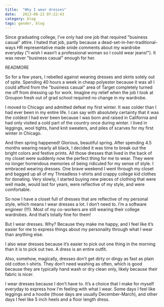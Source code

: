 ```yaml
---
title:  "Why I wear dresses"
date:   2013-08-22 07:22:43
category: blog
tags: gender, blog
---
```


Since graduating college, I’ve only had one job that required "business casual" attire. I hated that job, partly because a dead-set-in-her-traditional-ways HR representative made snide comments about my wardrobe everyday ("I wish I wasn’t a professional woman so I could wear jeans!"). It was never "business casual" enough for her.

READMORE

So for a few years, I rebelled against wearing dresses and skirts solely out of spite. Spending 40 hours a week in cheap polyester because it was all I could afford from the "business casual" area of Target completely turned me off from dressing up for work. Imagine my relief when the job I took at Groupon fresh out of grad school required no change in my wardrobe.

I moved to Chicago and admitted defeat my first winter. It was colder than I had ever been in my entire life. I can say with absolutely certainty that it was the coldest I had ever been because I was born and raised in California and had only visited a cold part of the country once during winter. I lived in leggings, wool tights, hand knit sweaters, and piles of scarves for my first winter in Chicago.

And then spring happened! Glorious, beautiful spring. After spending 4.5 months wearing nearly all black, I decided it was time to break out the bright colors and festive prints. All those dresses that lived in the back of my closet were suddenly now the perfect thing for me to wear. They were no longer horrendous memories of being ridiculed for my sense of style. I embraced wearing dresses. One brave weekend I went through my closet and bagged up all of my Threadless t-shirts and crappy college kid clothes for donating. Very slowly, I started buying new pieces of clothing that were well made, would last for years, were reflective of my style, and were comfortable.

So now I have a closet full of dresses that are reflective of my personal style, which means I wear dresses a lot. I don’t need to. I’m a software engineer (!!!). Most of my co-workers are still wearing their college wardrobes. And that’s totally fine for them!

But I wear dresses. Why? Because they make me happy, and I feel like it’s easier for me to express things about my personality through what I wear than anything else.

I also wear dresses because it’s easier to pick out one thing in the morning than it is to pick out two. A dress is an entire outfit.

Also, somehow, magically, dresses don’t get dirty or dingy as fast as plain old cotton t-shirts. They don’t need washing as often, which is good because they are typically hand wash or dry clean only, likely because their fabric is nicer.

I wear dresses because I don’t have to. It’s a choice that I make for myself everyday to express how I’m feeling with what I wear. Some days I feel like leggings and a hoodie (those days are usually December-March), and other days I feel like 5 inch heels and a floor length dress.